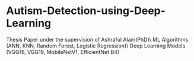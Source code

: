 # Autism-Detection-using-Deep-Learning
Thesis Paper under the supervision of Ashraful Alam(PhD)\\
ML Algorithms (ANN, KNN, Random Forest, Logistic Regression)\\
Deep Learning Models (VGG16, VGG19, MobileNetV1, EfficientNet B4)
